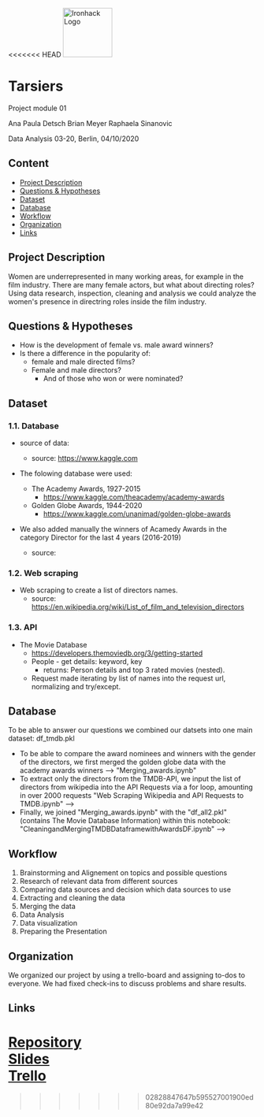 <<<<<<< HEAD
<img src="https://bit.ly/2VnXWr2" alt="Ironhack Logo" width="100"/>

# Tarsiers
Project module 01

Ana Paula Detsch
Brian Meyer
Raphaela Sinanovic

Data Analysis 03-20, Berlin, 04/10/2020

## Content

- [Project Description](#project-description)
- [Questions & Hypotheses](#questions-hypotheses)
- [Dataset](#dataset)
- [Database](#database)
- [Workflow](#workflow)
- [Organization](#organization)
- [Links](#links)

## Project Description
Women are underrepresented in many working areas, for example in the film industry. There are many female actors, but what about directing roles? 
Using data research, inspection, cleaning and analysis we could analyze the women's presence in directring roles inside the film industry.

## Questions & Hypotheses
- How is the development of female vs. male award winners?
- Is there a difference in the popularity of:
    - female and male directed films?
    - Female and male directors?
        - And of those who won or were nominated?


## Dataset

### 1.1. Database
- source of data:
    - source: https://www.kaggle.com
   
- The folowing database were used:
    - The Academy Awards, 1927-2015
        - https://www.kaggle.com/theacademy/academy-awards
    - Golden Globe Awards, 1944-2020
        - https://www.kaggle.com/unanimad/golden-globe-awards
  
 - We also added manually the winners of Acamedy Awards in the category Director for the last 4 years (2016-2019)
     - source: 
     
### 1.2. Web scraping
- Web scraping to create a list of directors names.
    - source: https://en.wikipedia.org/wiki/List_of_film_and_television_directors

### 1.3. API
- The Movie Database
    - https://developers.themoviedb.org/3/getting-started
    - People - get details: keyword, key
        - returns: Person details and top 3 rated movies (nested).
    - Request made iterating by list of names into the request url, normalizing and try/except.
   
## Database

To be able to answer our questions we combined our datsets into one main dataset: df_tmdb.pkl


- To be able to compare the award nominees and winners with the gender of the directors, we first merged the golden globe data with the academy awards winners --> "Merging_awards.ipynb"
- To extract only the directors from the TMDB-API, we input the list of directors from wikipedia into the API Requests via a for loop, amounting in over 2000 requests "Web Scraping Wikipedia and API Requests to TMDB.ipynb" -->
- Finally, we joined "Merging_awards.ipynb" with the "df_all2.pkl" (contains The Movie Database Information) within this notebook: "CleaningandMergingTMDBDataframewithAwardsDF.ipynb" -->

## Workflow

1. Brainstorming and Alignement on topics and possible questions
2. Research of relevant data from different sources 
3. Comparing data sources and decision which data sources to use
4. Extracting and cleaning the data
4. Merging the data
5. Data Analysis
6. Data visualization 
7. Preparing the Presentation 


## Organization

We organized our project by using a trello-board and assigning to-dos to everyone. We had fixed check-ins to discuss problems and share results.


## Links
[Repository](https://github.com/anadetsch/tarsiers)  
[Slides](https://slides.com/)  
[Trello](https://trello.com/b/9vAPB2OF/data-week-3-project-tarsiers)  
=======

>>>>>>> 02828847647b595527001900ed80e92da7a99e42
